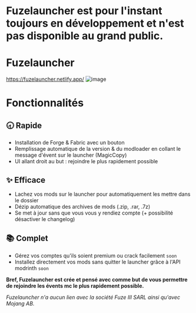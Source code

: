 # Fuzelauncher est pour l'instant toujours en développement et n'est pas disponible au grand public.
# Fuzelauncher
https://fuzelauncher.netlify.app/
![image](https://github.com/rednixfr/fuzelauncher/assets/81446406/0f12b0a5-d745-4ad8-9ebe-622599e1dd62)
# Fonctionnalités
## 🕣 Rapide
- Installation de Forge & Fabric avec un bouton
- Remplissage automatique de la version & du modloader en collant le message d'évent sur le launcher (MagicCopy)
- UI allant droit au but : rejoindre le plus rapidement possible 
## ✨ Efficace 
- Lachez vos mods sur le launcher pour automatiquement les mettre dans le dossier
- Dézip automatique des archives de mods (.zip, .rar, .7z)
- Se met à jour sans que vous vous y rendiez compte (+ possibilité désactiver le changelog)
## 📚 Complet
- Gérez vos comptes qu'ils soient premium ou crack facilement `soon`
- Installez directement vos mods sans quitter le launcher grâce à l'API modrinth `soon`

**Bref, Fuzelauncher est crée et pensé avec comme but de vous permettre de rejoindre les évents mc le plus rapidement possible.**

*Fuzelauncher n'a aucun lien avec la société Fuze III SARL ainsi qu'avec Mojang AB.*
